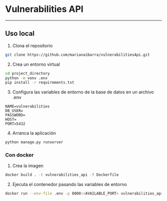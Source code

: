 # Vulnerabilities API

---

## Uso local

1. Clona el repositorio

```bash
git clone https://github.com/marianaibarra/vulnerabilitiesApi.git
```

2. Crea un entorno virtual

```bash
cd project_directory
python -m venv .env
pip install -r requirements.txt
```

3. Configura las variables de entorno de la base de datos en un archivo .env

```.env
NAME=vulnerabilities
DB_USER=
PASSWORD=
HOST=
PORT=5432
```

4. Arranca la aplicación

```bash
python manage.py runserver
```

### Con docker

1. Crea la imagen

```bash
docker build . -t vulnerabilities_api -f Dockerfile
````

2. Ejecuta el contenedor pasando las variables de entorno

```bash
docker run --env-file .env -p 8000:<AVAILABLE_PORT> vulnerabilities_api:latest
```